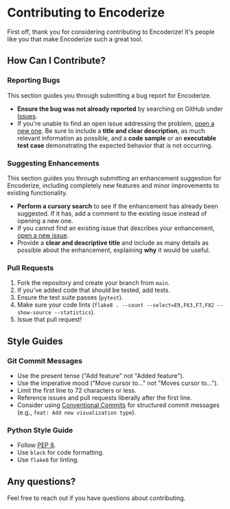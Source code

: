 # Contributing to Encoderize

First off, thank you for considering contributing to Encoderize! It's people like you that make Encoderize such a great tool.

## How Can I Contribute?

### Reporting Bugs

This section guides you through submitting a bug report for Encoderize.

- **Ensure the bug was not already reported** by searching on GitHub under [Issues](https://github.com/DrWheelicus/encoderize/issues).
- If you're unable to find an open issue addressing the problem, [open a new one](https://github.com/DrWheelicus/encoderize/issues/new). Be sure to include a **title and clear description**, as much relevant information as possible, and a **code sample** or an **executable test case** demonstrating the expected behavior that is not occurring.

### Suggesting Enhancements

This section guides you through submitting an enhancement suggestion for Encoderize, including completely new features and minor improvements to existing functionality.

- **Perform a cursory search** to see if the enhancement has already been suggested. If it has, add a comment to the existing issue instead of opening a new one.
- If you cannot find an existing issue that describes your enhancement, [open a new issue](https://github.com/DrWheelicus/encoderize/issues/new).
- Provide a **clear and descriptive title** and include as many details as possible about the enhancement, explaining **why** it would be useful.

### Pull Requests

1. Fork the repository and create your branch from `main`.
2. If you've added code that should be tested, add tests.
3. Ensure the test suite passes (`pytest`).
4. Make sure your code lints (`flake8 . --count --select=E9,F63,F7,F82 --show-source --statistics`).
5. Issue that pull request!

## Style Guides

### Git Commit Messages

- Use the present tense ("Add feature" not "Added feature").
- Use the imperative mood ("Move cursor to..." not "Moves cursor to...").
- Limit the first line to 72 characters or less.
- Reference issues and pull requests liberally after the first line.
- Consider using [Conventional Commits](https://www.conventionalcommits.org/) for structured commit messages (e.g., `feat: Add new visualization type`).

### Python Style Guide

- Follow [PEP 8](https://www.python.org/dev/peps/pep-0008/).
- Use `black` for code formatting.
- Use `flake8` for linting.

## Any questions?

Feel free to reach out if you have questions about contributing. 